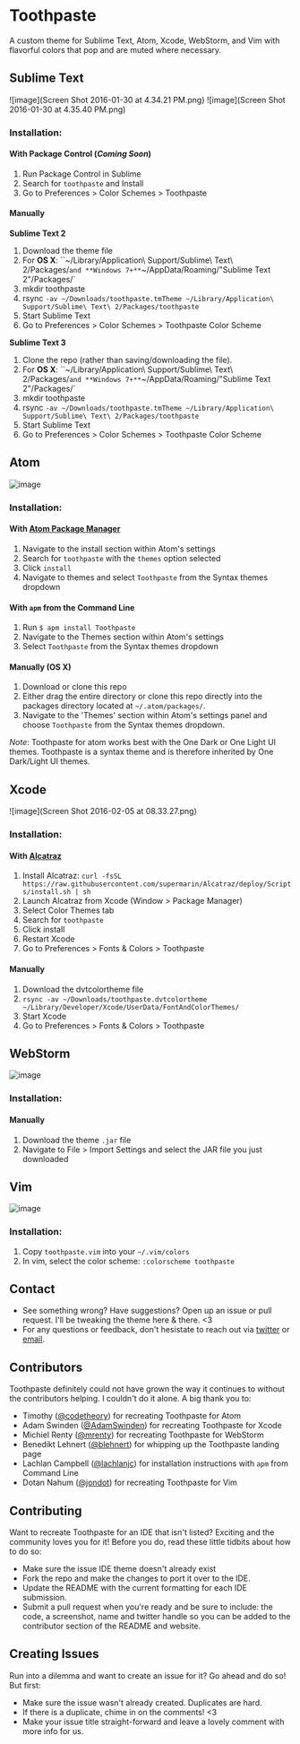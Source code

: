 # Toothpaste
A custom theme for Sublime Text, Atom, Xcode, WebStorm, and Vim with flavorful colors that pop and are muted where necessary.

## Sublime Text
![image](Screen Shot 2016-01-30 at 4.34.21 PM.png)
![image](Screen Shot 2016-01-30 at 4.35.40 PM.png)

### Installation:
#### With Package Control (*Coming Soon*)
1. Run Package Control in Sublime
2. Search for `toothpaste` and Install
3. Go to Preferences > Color Schemes > Toothpaste

#### Manually
**Sublime Text 2**

1. Download the theme file
2. For **OS X**: ``~/Library/Application\ Support/Sublime\ Text\ 2/Packages/` and **Windows 7+** `~/AppData/Roaming/"Sublime Text 2"/Packages/`
3. mkdir toothpaste
4. rsync `-av ~/Downloads/toothpaste.tmTheme ~/Library/Application\ Support/Sublime\ Text\ 2/Packages/toothpaste`
5. Start Sublime Text
6. Go to Preferences > Color Schemes > Toothpaste Color Scheme

**Sublime Text 3**

1. Clone the repo (rather than saving/downloading the file).
2. For **OS X**: ``~/Library/Application\ Support/Sublime\ Text\ 2/Packages/` and **Windows 7+** `~/AppData/Roaming/"Sublime Text 2"/Packages/`
3. mkdir toothpaste
4. rsync `-av ~/Downloads/toothpaste.tmTheme ~/Library/Application\ Support/Sublime\ Text\ 2/Packages/toothpaste`
5. Start Sublime Text
6. Go to Preferences > Color Schemes > Toothpaste Color Scheme

## Atom
![image](toothpaste_atom_screenshot.png)
### Installation:
#### With [Atom Package Manager](https://atom.io/themes/toothpaste)
1. Navigate to the install section within Atom's settings
2. Search for `toothpaste` with the `themes` option selected
3. Click `install`
4. Navigate to themes and select `Toothpaste` from the Syntax themes dropdown

#### With `apm` from the Command Line
1. Run `$ apm install Toothpaste`
4. Navigate to the Themes section within Atom's settings
5. Select `Toothpaste` from the Syntax themes dropdown

#### Manually (OS X)
1. Download or clone this repo
2. Either drag the entire directory or clone this repo directly into the packages directory located at `~/.atom/packages/`.
3. Navigate to the 'Themes' section within Atom's settings panel and choose `Toothpaste` from the Syntax themes dropdown.

*Note*: Toothpaste for atom works best with the One Dark or One Light UI themes. Toothpaste is a syntax theme and is therefore inherited by One Dark/Light UI themes.

## Xcode
![image](Screen Shot 2016-02-05 at 08.33.27.png)
### Installation:
#### With [Alcatraz](http://alcatraz.io)
1. Install Alcatraz: `curl -fsSL https://raw.githubusercontent.com/supermarin/Alcatraz/deploy/Scripts/install.sh | sh`
2. Launch Alcatraz from Xcode (Window > Package Manager)
3. Select Color Themes tab
4. Search for `toothpaste`
5. Click install
6. Restart Xcode
7. Go to Preferences > Fonts & Colors > Toothpaste

#### Manually
1. Download the dvtcolortheme file
2. `rsync -av ~/Downloads/toothpaste.dvtcolortheme ~/Library/Developer/Xcode/UserData/FontAndColorThemes/`
3. Start Xcode
4. Go to Preferences > Fonts & Colors > Toothpaste

## WebStorm
![image](toothpaste_webstorm_screenshot.png)
### Installation:
#### Manually
1. Download the theme `.jar` file
2. Navigate to File > Import Settings and select the JAR file you just downloaded

## Vim
![image](vim-shot.png)
### Installation:
1. Copy `toothpaste.vim` into your `~/.vim/colors`
2. In vim, select the color scheme: `:colorscheme toothpaste`

## Contact
- See something wrong? Have suggestions? Open up an issue or pull request. I'll be tweaking the theme here & there. <3
- For any questions or feedback, don't hesistate to reach out via [twitter](http://twitter.com/imcatnoone) or [email](mailto:hello@heyimcat.com).

## Contributors
Toothpaste definitely could not have grown the way it continues to without the contributors helping. I couldn't do it alone. A big thank you to:

- Timothy ([@codetheory](http://twitter.com/@codetheory)) for recreating Toothpaste for Atom
- Adam Swinden ([@AdamSwinden](https://twitter.com/adamswinden)) for recreating Toothpaste for Xcode
- Michiel Renty ([@mrenty](https://twitter.com/mrenty)) for recreating Toothpaste for WebStorm
- Benedikt Lehnert ([@blehnert](https://twitter.com/blehnert)) for whipping up the Toothpaste landing page
- Lachlan Campbell ([@lachlanjc](https://twitter.com/lachlanjc)) for installation instructions with `apm` from Command Line
- Dotan Nahum ([@jondot](https://twitter.com/jondot)) for recreating Toothpaste for Vim

## Contributing
Want to recreate Toothpaste for an IDE that isn't listed? Exciting and the community loves you for it! Before you do, read these little tidbits about how to do so:
- Make sure the issue IDE theme doesn't already exist
- Fork the repo and make the changes to port it over to the IDE.
- Update the README with the current formatting for each IDE submission.
- Submit a pull request when you're ready and be sure to include: the code, a screenshot, name and twitter handle so you can be added to the contributor section of the README and website.

## Creating Issues
Run into a dilemma and want to create an issue for it? Go ahead and do so! But first:
- Make sure the issue wasn't already created. Duplicates are hard.
- If there is a duplicate, chime in on the comments! <3
- Make your issue title straight-forward and leave a lovely comment with more info for us.
